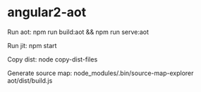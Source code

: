 # angular2-aot

Run aot: npm run build:aot && npm run serve:aot

Run jit: npm start

Copy dist: node copy-dist-files

Generate source map: node_modules/.bin/source-map-explorer aot/dist/build.js
